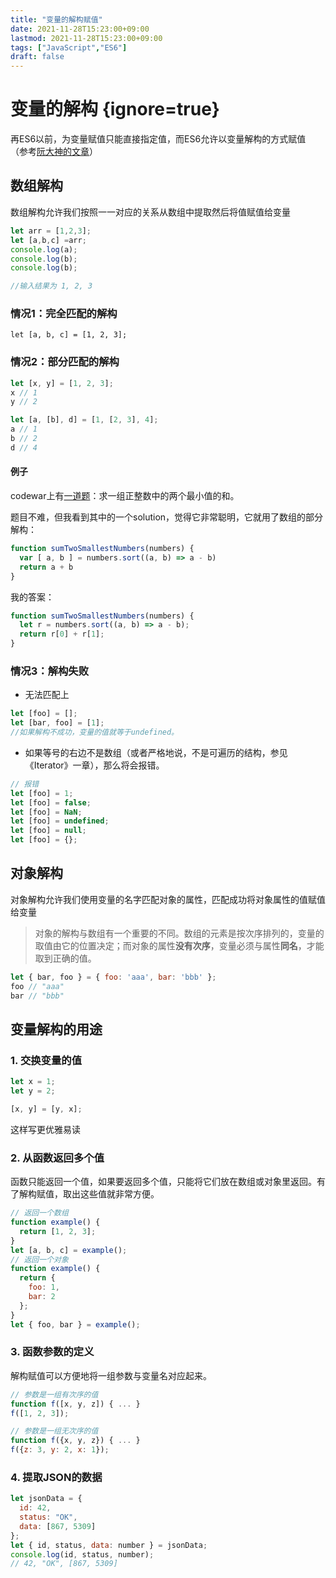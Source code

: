 ```yaml
---
title: "变量的解构赋值"
date: 2021-11-28T15:23:00+09:00
lastmod: 2021-11-28T15:23:00+09:00
tags: ["JavaScript","ES6"]
draft: false
---
```

# 变量的解构 {ignore=true}
再ES6以前，为变量赋值只能直接指定值，而ES6允许以变量解构的方式赋值
（参考[阮大神的文章](https://es6.ruanyifeng.com/?search=%E8%A7%A3%E6%9E%84&x=0&y=13#docs/destructuring)）


## 数组解构 
数组解构允许我们按照一一对应的关系从数组中提取然后将值赋值给变量

``` js
let arr = [1,2,3];
let [a,b,c] =arr;
console.log(a);
console.log(b);
console.log(b);

//输入结果为 1, 2, 3
```


### 情况1：完全匹配的解构
`let [a, b, c] = [1, 2, 3];`

### 情况2：部分匹配的解构
```js
let [x, y] = [1, 2, 3];
x // 1
y // 2

let [a, [b], d] = [1, [2, 3], 4];
a // 1
b // 2
d // 4
```
#### 例子
codewar上有[一道题](https://www.codewars.com/kata/558fc85d8fd1938afb000014/javascript)：求一组正整数中的两个最小值的和。    

题目不难，但我看到其中的一个solution，觉得它非常聪明，它就用了数组的部分解构：
```js
function sumTwoSmallestNumbers(numbers) {  
  var [ a, b ] = numbers.sort((a, b) => a - b)
  return a + b
}
```

我的答案：  
```js
function sumTwoSmallestNumbers(numbers) {  
  let r = numbers.sort((a, b) => a - b);
  return r[0] + r[1];
}
```

### 情况3：解构失败
- 无法匹配上
``` js
let [foo] = [];
let [bar, foo] = [1];
//如果解构不成功，变量的值就等于undefined。
```
- 如果等号的右边不是数组（或者严格地说，不是可遍历的结构，参见《Iterator》一章），那么将会报错。
```js
// 报错
let [foo] = 1;
let [foo] = false;
let [foo] = NaN;
let [foo] = undefined;
let [foo] = null;
let [foo] = {};
```

## 对象解构
对象解构允许我们使用变量的名字匹配对象的属性，匹配成功将对象属性的值赋值给变量
> 对象的解构与数组有一个重要的不同。数组的元素是按次序排列的，变量的取值由它的位置决定；而对象的属性**没有次序**，变量必须与属性**同名**，才能取到正确的值。
> 
```js
let { bar, foo } = { foo: 'aaa', bar: 'bbb' };
foo // "aaa"
bar // "bbb"
```

## 变量解构的用途
### 1. 交换变量的值
```js
let x = 1;
let y = 2;

[x, y] = [y, x];
```
这样写更优雅易读

### 2. 从函数返回多个值
函数只能返回一个值，如果要返回多个值，只能将它们放在数组或对象里返回。有了解构赋值，取出这些值就非常方便。
```js
// 返回一个数组
function example() {
  return [1, 2, 3];
}
let [a, b, c] = example();
// 返回一个对象
function example() {
  return {
    foo: 1,
    bar: 2
  };
}
let { foo, bar } = example();
```

### 3. 函数参数的定义
解构赋值可以方便地将一组参数与变量名对应起来。
```js
// 参数是一组有次序的值
function f([x, y, z]) { ... }
f([1, 2, 3]);

// 参数是一组无次序的值
function f({x, y, z}) { ... }
f({z: 3, y: 2, x: 1});
```

### 4. 提取JSON的数据
```js
let jsonData = {
  id: 42,
  status: "OK",
  data: [867, 5309]
};
let { id, status, data: number } = jsonData;
console.log(id, status, number);
// 42, "OK", [867, 5309]
```